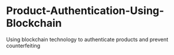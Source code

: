# Product-Authentication-Using-Blockchain
Using blockchain technology to authenticate products and prevent counterfeiting

